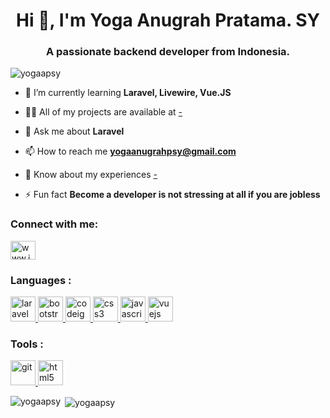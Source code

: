 <h1 align="center">Hi 👋, I'm Yoga Anugrah Pratama. SY</h1>
<h3 align="center">A passionate backend developer from Indonesia.</h3>

<p align="left"> <img src="https://komarev.com/ghpvc/?username=yogaapsy&label=Profile%20views&color=0e75b6&style=flat" alt="yogaapsy" /> </p>


- 🌱 I’m currently learning **Laravel, Livewire, Vue.JS**

- 👨‍💻 All of my projects are available at [-](-)

- 💬 Ask me about **Laravel**

- 📫 How to reach me **yogaanugrahpsy@gmail.com**

- 📄 Know about my experiences [-](-)

- ⚡ Fun fact **Become a developer is not stressing at all if you are jobless**

<p align="left">
<h3 align="left">Connect with me:</h3>
<a href="https://instagram.com/www.instagram.com/yogaap_sy" target="blank"><img align="center" src="https://cdn.jsdelivr.net/npm/simple-icons@3.0.1/icons/instagram.svg" alt="www.instagram.com/yogaap_sy" height="30" width="40" /></a>
</p>

<h3 align="left">Languages : </h3>
<p align="left"> </a> <a href="https://laravel.com/" target="_blank"> <img src="https://devicons.github.io/devicon/devicon.git/icons/laravel/laravel-plain-wordmark.svg" alt="laravel" width="40" height="40"/> </a> <a href="https://getbootstrap.com" target="_blank"> <img src="https://devicons.github.io/devicon/devicon.git/icons/bootstrap/bootstrap-plain.svg" alt="bootstrap" width="40" height="40"/> </a> <a href="https://codeigniter.com" target="_blank"> <img src="https://cdn.worldvectorlogo.com/logos/codeigniter.svg" alt="codeigniter" width="40" height="40"/> </a> <a href="https://www.w3schools.com/css/" target="_blank"> <img src="https://devicons.github.io/devicon/devicon.git/icons/css3/css3-original-wordmark.svg" alt="css3" width="40" height="40"/> </a>   <a href="https://developer.mozilla.org/en-US/docs/Web/JavaScript" target="_blank"> <img src="https://devicons.github.io/devicon/devicon.git/icons/javascript/javascript-original.svg" alt="javascript" width="40" height="40"/>  <a href="https://vuejs.org/" target="_blank"> <img src="https://devicons.github.io/devicon/devicon.git/icons/vuejs/vuejs-original-wordmark.svg" alt="vuejs" width="40" height="40"/> </a> </p>
<h3 align="left"> Tools : </h3>
<p align="left">
 <a href="https://git-scm.com/" target="_blank"> <img src="https://www.vectorlogo.zone/logos/git-scm/git-scm-icon.svg" alt="git" width="40" height="40"/> </a> <a href="https://www.w3.org/html/" target="_blank"> <img src="https://devicons.github.io/devicon/devicon.git/icons/html5/html5-original-wordmark.svg" alt="html5" width="40" height="40"/> </a>
</p>
<p><img align="left" src="https://github-readme-stats.vercel.app/api/top-langs/?username=yogaapsy&layout=compact" alt="yogaapsy" /></p>

<p>&nbsp;<img align="center" src="https://github-readme-stats.vercel.app/api?username=yogaapsy&show_icons=true" alt="yogaapsy" /></p>


